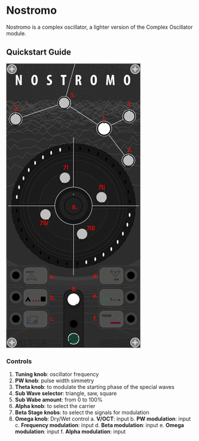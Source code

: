 # Nostromo

Nostromo is a complex oscillator, a lighter version of the Complex Oscillator module.

## Quickstart Guide

![alt text](img/nostromog.png)
<br>


### Controls
1. <b>Tuning knob</b>: oscillator frequency
2. <b>PW knob</b>: pulse width simmetry
3. <b>Theta knob</b>: to modulate the starting phase of the special waves 
4. <b>Sub Wave selector</b>: triangle, saw, square
5. <b>Sub Wabe amount</b>: from 0 to 100%
6. <b>Alpha knob</b>: to select the carrier
7. <b>Beta Stage knobs</b>: to select the signals for modulation
8. <b>Omega knob</b>: Dry/Wet control
a. <b>V/OCT</b>: input
b. <b>PW modulation</b>: input
c. <b>Frequency modulation</b>: input
d. <b>Beta modulation</b>: input
e. <b>Omega modulation</b>: input
f. <b>Alpha modulation</b>: input
